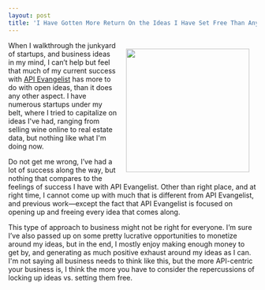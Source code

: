 ```yaml
---
layout: post
title: 'I Have Gotten More Return On the Ideas I Have Set Free Than Any I Have Locked up'
---
```

<p><img style="padding: 15px;" src="https://s3.amazonaws.com/kinlane-productions/bw-icons/bw-bars-lockup.png" alt="" width="250" align="right" /></p>
<p>When I walkthrough the junkyard of startups, and business ideas in my mind, I can&rsquo;t help but feel that much of my current success with <a href="http://apievangelist.com">API Evangelist</a> has more to do with open ideas, than it does any other aspect. I have numerous startups under my belt, where I tried to capitalize on ideas I've had, ranging from selling wine online to real estate data, but nothing like what I'm doing now.</p>
<p>Do not get me wrong, I&rsquo;ve had a lot of success along the way, but nothing that compares to the feelings of success I have with API Evangelist. Other than right place, and at right time, I cannot come up with much that is different from API Evangelist, and previous work&mdash;except the fact that API Evangelist is focused on opening up and freeing every idea that comes along.</p>
<p>This type of approach to business might not be right for everyone. I&rsquo;m sure I&rsquo;ve also passed up on some pretty lucrative opportunities to monetize around my ideas, but in the end, I mostly enjoy making enough money to get by, and generating as much positive exhaust around my ideas as I can. I'm not saying all business needs to think like this, but the more API-centric your business is, I think the more you have to consider the repercussions of locking up ideas vs. setting them free.</p>